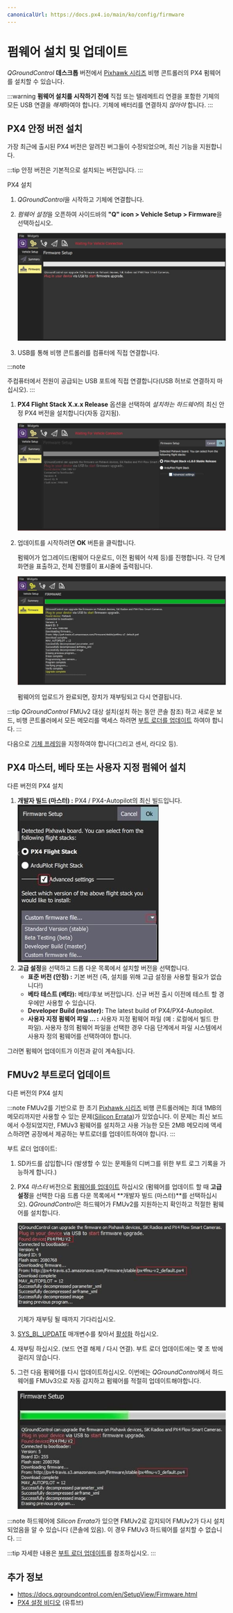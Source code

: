 ```yaml
---
canonicalUrl: https://docs.px4.io/main/ko/config/firmware
---
```


# 펌웨어 설치 및 업데이트

*QGroundControl* **데스크톱** 버전에서 [Pixhawk 시리즈](../getting_started/flight_controller_selection.md) 비행 콘트롤러의 PX4 펌웨어를 설치할 수 있습니다.

:::warning
**펌웨어 설치를 시작하기 전에** 직접 또는 텔레메트리 연결을 포함한 기체의 모든 USB 연결을 *해제*하여야 합니다. 기체에 배터리를 연결하지 *않아야* 합니다.
:::

## PX4 안정 버전 설치

가장 최근에 출시된 PX4 버전은 알려진 버그들이 수정되었으며, 최신 기능을 지원합니다.

:::tip
안정 버전은 기본적으로 설치되는 버전입니다.
:::

PX4 설치

1. *QGroundControl*을 시작하고 기체에 연결합니다.
1. *펌웨어 설정*을 오픈하여 사이드바의 **"Q" icon > Vehicle Setup > Firmware**을 선택하십시오.

   ![펌웨어가 분리됨](../../assets/qgc/setup/firmware/firmware_disconnected.jpg)

1. USB를 통해 비행 콘트롤러를 컴퓨터에 직접 연결합니다.

:::note

주컴퓨터에서 전원이 공급되는 USB 포트에 직접 연결합니다(USB 허브로 연결하지 마십시오).
:::

1. **PX4 Flight Stack X.x.x Release** 옵션을 선택하여 *설치하는 하드웨어*의 최신 안정 PX4 버전을 설치합니다(자동 감지됨).

   ![PX4 설치 기본값](../../assets/qgc/setup/firmware/firmware_connected_default_px4.jpg)

1. 업데이트를 시작하려면 **OK** 버튼을 클릭합니다.

   펌웨어가 업그레이드(펌웨어 다운로드, 이전 펌웨어 삭제 등)를 진행합니다. 각 단계 화면을 표출하고, 전체 진행률이 표시줄에 출력됩니다.

   ![펌웨어 업그레이드 완료](../../assets/qgc/setup/firmware/firmware_upgrade_complete.jpg)

   펌웨어의 업로드가 완료되면, 장치가 재부팅되고 다시 연결됩니다.

:::tip
*QGroundControl* FMUv2 대상 설치(설치 하는 동안 콘솔 참조) 하고 새로운 보드, 비행 콘트롤러에서 모든 메모리를 액세스 하려면 [부트 로더를 업데이트](#bootloader) 하여야 합니다.
:::

다음으로 [기체 프레임](../config/airframe.md)을 지정하여야 합니다(그리고 센서, 라디오 등).


<span id="custom"></span>
## PX4 마스터, 베타 또는 사용자 지정 펌웨어 설치

다른 버전의 PX4 설치
1. **개발자 빌드 (마스터) :** PX4 / PX4-Autopilot의 최신 빌드입니다. ![PX4 버전 설치](../../assets/qgc/setup/firmware/qgc_choose_firmware.jpg)
1. **고급 설정**을 선택하고 드롭 다운 목록에서 설치할 버전을 선택합니다.
   - **표준 버전 (안정) :** 기본 버전 (즉, 설치를 위해 고급 설정을 사용할 필요가 없습니다!)
   - **베타 테스트 (베타):** 베타/후보 버전입니다. 신규 버전 출시 이전에 테스트 할 경우에만 사용할 수 있습니다.
   - **Developer Build (master):** The latest build of PX4/PX4-Autopilot.
   - **사용자 지정 펌웨어 파일 ... :** 사용자 지정 펌웨어 파일 (예 : 로컬에서 빌드 한 파일). 사용자 정의 펌웨어 파일을 선택한 경우 다음 단계에서 파일 시스템에서 사용자 정의 펌웨어를 선택하여야 합니다.

그러면 펌웨어 업데이트가 이전과 같이 계속됩니다.


<a id="bootloader"></a>

## FMUv2 부트로더 업데이트

다른 버전의 PX4 설치

:::note FMUv2를 기반으로 한 초기 [Pixhawk 시리즈](../flight_controller/pixhawk_series.md#fmu_versions) 비행 콘트롤러에는 최대 1MB의 메모리까지만 사용할 수 있는 문제([Silicon Errata](../flight_controller/silicon_errata.md#fmuv2-pixhawk-silicon-errata))가 있었습니다. 이 문제는 최신 보드에서 수정되었지만, FMUv3 펌웨어를 설치하고 사용 가능한 모든 2MB 메모리에 액세스하려면 공장에서 제공하는 부트로더를 업데이트하여야 합니다.
:::

부트 로더 업데이트:

1. SD카드를 삽입합니다 (발생할 수 있는 문제들의 디버그를 위한 부트 로그 기록을 가능하게 합니다.)
1. PX4 *마스터* 버전으로 [펌웨어를 업데이트](../config/firmware.md) 하십시오 (펌웨어를 업데이트 할 때 **고급 설정**을 선택한 다음 드롭 다운 목록에서 **개발자 빌드 (마스터)**를 선택하십시오). *QGroundControl*은 하드웨어가 FMUv2를 지원하는지 확인하고 적절한 펌웨어를 설치합니다.

   ![FMUv2 업데이트](../../assets/qgc/setup/firmware/bootloader_update.jpg)

   기체가 재부팅 될 때까지 기다리십시오.
1. [SYS_BL_UPDATE](../advanced_config/parameter_reference.md#SYS_BL_UPDATE) 매개변수를 찾아서 [활성화](../advanced_config/parameters.md) 하십시오.
1. 재부팅 하십시오. (보드 연결 해제 / 다시 연결). 부트 로더 업데이트에는 몇 초 밖에 걸리지 않습니다.
1. 그런 다음 펌웨어를 다시 업데이트하십시오. 이번에는 *QGroundControl*에서 하드웨어를 FMUv3으로 자동 감지하고 펌웨어를 적절히 업데이트해야합니다.

   ![FMUv3 업데이트](../../assets/qgc/setup/firmware/bootloader_fmu_v3_update.jpg)

:::note
하드웨어에 *Silicon Errata*가 있으면 FMUv2로 감지되어 FMUv2가 다시 설치되었음을 알 수 있습니다 (콘솔에 있음). 이 경우 FMUv3 하드웨어를 설치할 수 없습니다.
:::

:::tip
자세한 내용은 [부트 로더 업데이트](../advanced_config/bootloader_update.md)를 참조하십시오.
:::

## 추가 정보

* https://docs.qgroundcontrol.com/en/SetupView/Firmware.html
* [PX4 설정 비디오](https://youtu.be/91VGmdSlbo4) (유튜브)
